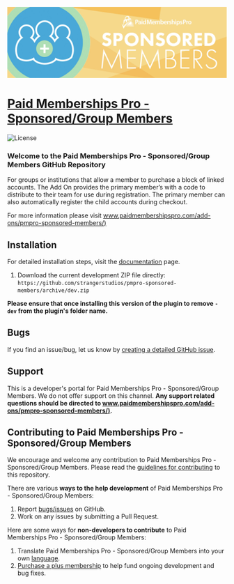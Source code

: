 ![](sponsored-members-banner.jpg)

# [Paid Memberships Pro - Sponsored/Group Members](https://www.paidmembershipspro.com/add-ons/pmpro-sponsored-members/) #
[comment]: # (Generate badges from shields.io, only works for .org plugins to get other stats etc. We'd have to create our own endpoints for Premium plugins)

![License](https://img.shields.io/badge/license-GPL--2.0%2B-red.svg?style=flat-square)

### Welcome to the Paid Memberships Pro - Sponsored/Group Members GitHub Repository
For groups or institutions that allow a member to purchase a block of linked accounts. The Add On provides the primary member’s with a code to distribute to their team for use during registration. The primary member can also automatically register the child accounts during checkout.

For more information please visit [www.paidmembershipspro.com/add-ons/pmpro-sponsored-members/)](https://www.paidmembershipspro.com/add-ons/pmpro-sponsored-members/)

## Installation ##
For detailed installation steps, visit the [documentation](https://www.paidmembershipspro.com/add-ons/pmpro-sponsored-members/) page.

1. Download the current development ZIP file directly: `https://github.com/strangerstudios/pmpro-sponsored-members/archive/dev.zip`

**Please ensure that once installing this version of the plugin to remove `-dev` from the plugin's folder name.**

## Bugs ##
If you find an issue/bug, let us know by [creating a detailed GitHub issue](https://github.com/strangerstudios/pmpro-sponsored-members/issues/new).

## Support ##
This is a developer's portal for Paid Memberships Pro - Sponsored/Group Members. We do not offer support on this channel. **Any support related questions should be directed to [www.paidmembershipspro.com/add-ons/pmpro-sponsored-members/)](https://www.paidmembershipspro.com/add-ons/pmpro-sponsored-members/).**

## Contributing to Paid Memberships Pro - Sponsored/Group Members ##
We encourage and welcome any contribution to Paid Memberships Pro - Sponsored/Group Members. Please read the [guidelines for contributing](https://github.com/strangerstudios/pmpro-sponsored-members/blob/dev/.github/CONTRIBUTING.md) to this repository.

There are various **ways to the help development** of Paid Memberships Pro - Sponsored/Group Members:

1. Report [bugs/issues](https://github.com/strangerstudios/pmpro-sponsored-members/issues/new) on GitHub.
2. Work on any issues by submitting a Pull Request.

Here are some ways for **non-developers to contribute** to Paid Memberships Pro - Sponsored/Group Members:

1. Translate Paid Memberships Pro - Sponsored/Group Members into your own [language](https://www.paidmembershipspro.com/paid-memberships-pro-in-your-language/).
2. [Purchase a plus membership](https://paidmembershipspro.com/pricing) to help fund ongoing development and bug fixes.

